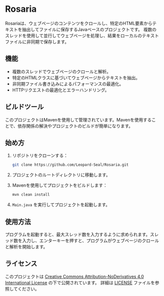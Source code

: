 # Rosaria

Rosariaは、ウェブページのコンテンツをクロールし、特定のHTML要素からテキストを抽出してファイルに保存するJavaベースのプロジェクトです。
複数のスレッドを使用して並行してウェブページを処理し、結果をローカルのテキストファイルに非同期で保存します。

## 機能

- 複数のスレッドでウェブページのクロールと解析。
- 特定のHTMLクラスに基づいてウェブページからテキストを抽出。
- 非同期ファイル書き込みによるパフォーマンスの最適化。
- HTTPリクエストの最適化とエラーハンドリング。

## ビルドツール

このプロジェクトはMavenを使用して管理されています。Mavenを使用することで、依存関係の解決やプロジェクトのビルドが簡単になります。

## 始め方

1. リポジトリをクローンする：
   ```bash
   git clone https://github.com/Leopard-Seal/Rosaria.git
   ```

2. プロジェクトのルートディレクトリに移動します。

3. Mavenを使用してプロジェクトをビルドします：
   ```bash
   mvn clean install
   ```

4. `Main.java` を実行してプロジェクトを起動します。

## 使用方法

プログラムを起動すると、最大スレッド数を入力するように求められます。スレッド数を入力し、エンターキーを押すと、プログラムがウェブページのクロールと解析を開始します。

## ライセンス

このプロジェクトは [Creative Commons Attribution-NoDerivatives 4.0 International License](https://creativecommons.org/licenses/by-nd/4.0/) の下で公開されています。
詳細は [LICENSE](LICENSE.md) ファイルを参照してください。
